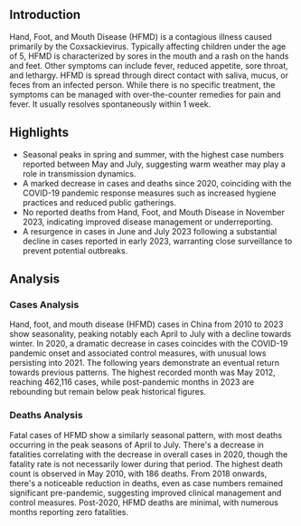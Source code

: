 ## Introduction

Hand, Foot, and Mouth Disease (HFMD) is a contagious illness caused primarily by the Coxsackievirus. Typically affecting children under the age of 5, HFMD is characterized by sores in the mouth and a rash on the hands and feet. Other symptoms can include fever, reduced appetite, sore throat, and lethargy. HFMD is spread through direct contact with saliva, mucus, or feces from an infected person. While there is no specific treatment, the symptoms can be managed with over-the-counter remedies for pain and fever. It usually resolves spontaneously within 1 week.

## Highlights

- Seasonal peaks in spring and summer, with the highest case numbers reported between May and July, suggesting warm weather may play a role in transmission dynamics. <br/>
- A marked decrease in cases and deaths since 2020, coinciding with the COVID-19 pandemic response measures such as increased hygiene practices and reduced public gatherings. <br/>
- No reported deaths from Hand, Foot, and Mouth Disease in November 2023, indicating improved disease management or underreporting. <br/>
- A resurgence in cases in June and July 2023 following a substantial decline in cases reported in early 2023, warranting close surveillance to prevent potential outbreaks. <br/>
## Analysis

### Cases Analysis
Hand, foot, and mouth disease (HFMD) cases in China from 2010 to 2023 show seasonality, peaking notably each April to July with a decline towards winter. In 2020, a dramatic decrease in cases coincides with the COVID-19 pandemic onset and associated control measures, with unusual lows persisting into 2021. The following years demonstrate an eventual return towards previous patterns. The highest recorded month was May 2012, reaching 462,116 cases, while post-pandemic months in 2023 are rebounding but remain below peak historical figures.

### Deaths Analysis
Fatal cases of HFMD show a similarly seasonal pattern, with most deaths occurring in the peak seasons of April to July. There's a decrease in fatalities correlating with the decrease in overall cases in 2020, though the fatality rate is not necessarily lower during that period. The highest death count is observed in May 2010, with 186 deaths. From 2018 onwards, there's a noticeable reduction in deaths, even as case numbers remained significant pre-pandemic, suggesting improved clinical management and control measures. Post-2020, HFMD deaths are minimal, with numerous months reporting zero fatalities.
